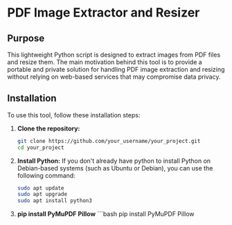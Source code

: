# PDF Image Extractor and Resizer

## Purpose
This lightweight Python script is designed to extract images from PDF files and resize them. The main motivation behind this tool is to provide a portable and private solution for handling PDF image extraction and resizing without relying on web-based services that may compromise data privacy.

## Installation
To use this tool, follow these installation steps:

1. **Clone the repository:**
   ```bash
   git clone https://github.com/your_username/your_project.git
   cd your_project
2. **Install Python:**
   If you don't already have python to install Python on Debian-based systems (such as Ubuntu or Debian), you can use the following command:
   ```bash
   sudo apt update
   sudo apt upgrade
   sudo apt install python3 
3. **pip install PyMuPDF Pillow**
   ´´´bash
   pip install PyMuPDF Pillow

